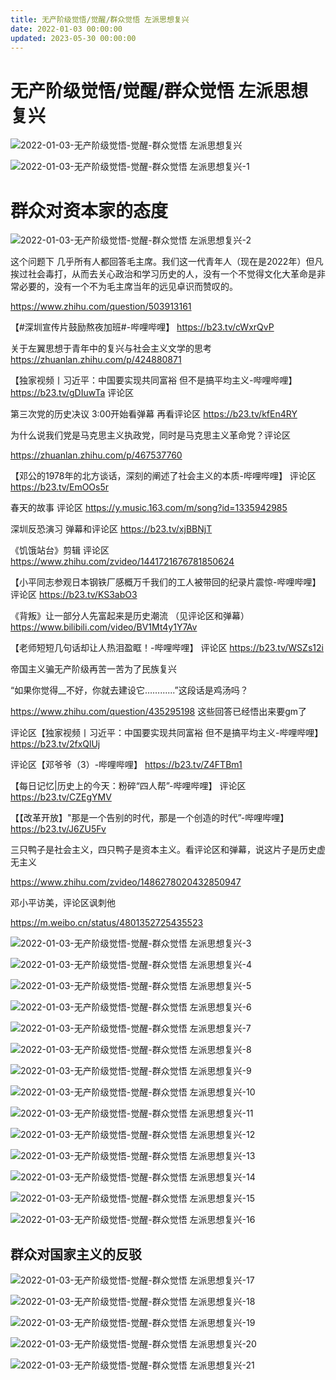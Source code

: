 ```yaml
---
title: 无产阶级觉悟/觉醒/群众觉悟 左派思想复兴
date: 2022-01-03 00:00:00
updated: 2023-05-30 00:00:00
---
```


# 无产阶级觉悟/觉醒/群众觉悟 左派思想复兴

![2022-01-03-无产阶级觉悟-觉醒-群众觉悟 左派思想复兴](assets/2022-01-03-无产阶级觉悟-觉醒-群众觉悟%20左派思想复兴.png)

![2022-01-03-无产阶级觉悟-觉醒-群众觉悟 左派思想复兴-1](assets/2022-01-03-无产阶级觉悟-觉醒-群众觉悟%20左派思想复兴-1.jpeg)

# 群众对资本家的态度
![2022-01-03-无产阶级觉悟-觉醒-群众觉悟 左派思想复兴-2](assets/2022-01-03-无产阶级觉悟-觉醒-群众觉悟%20左派思想复兴-2.jpeg)

这个问题下 几乎所有人都回答毛主席。我们这一代青年人（现在是2022年）但凡挨过社会毒打，从而去关心政治和学习历史的人，没有一个不觉得文化大革命是非常必要的，没有一个不为毛主席当年的远见卓识而赞叹的。

https://www.zhihu.com/question/503913161

【#深圳宣传片鼓励熬夜加班#-哔哩哔哩】 https://b23.tv/cWxrQvP

关于左翼思想于青年中的复兴与社会主义文学的思考 https://zhuanlan.zhihu.com/p/424880871

【独家视频丨习近平：中国要实现共同富裕 但不是搞平均主义-哔哩哔哩】 https://b23.tv/gDIuwTa 评论区

第三次党的历史决议 3:00开始看弹幕 再看评论区 https://b23.tv/kfEn4RY

为什么说我们党是马克思主义执政党，同时是马克思主义革命党？评论区

https://zhuanlan.zhihu.com/p/467537760

【邓公的1978年的北方谈话，深刻的阐述了社会主义的本质-哔哩哔哩】 评论区 https://b23.tv/EmOOs5r

春天的故事 评论区 https://y.music.163.com/m/song?id=1335942985

深圳反恐演习 弹幕和评论区 https://b23.tv/xjBBNjT

《饥饿站台》剪辑 评论区 https://www.zhihu.com/zvideo/1441721676781850624

【小平同志参观日本钢铁厂感概万千我们的工人被带回的纪录片震惊-哔哩哔哩】 评论区 https://b23.tv/KS3abO3

《背叛》让一部分人先富起来是历史潮流 （见评论区和弹幕） https://www.bilibili.com/video/BV1Mt4y1Y7Av

【老师短短几句话却让人热泪盈眶！-哔哩哔哩】 评论区 https://b23.tv/WSZs12i

帝国主义骗无产阶级再苦一苦为了民族复兴

“如果你觉得__不好，你就去建设它……......”这段话是鸡汤吗？

https://www.zhihu.com/question/435295198 这些回答已经悟出来要gm了

评论区【独家视频丨习近平：中国要实现共同富裕 但不是搞平均主义-哔哩哔哩】 https://b23.tv/2fxQlUj

评论区【邓爷爷（3）-哔哩哔哩】 https://b23.tv/Z4FTBm1

【每日记忆|历史上的今天：粉碎“四人帮”-哔哩哔哩】 评论区 https://b23.tv/CZEgYMV

【【改革开放】"那是一个告别的时代，那是一个创造的时代”-哔哩哔哩】 https://b23.tv/J6ZU5Fv

三只鸭子是社会主义，四只鸭子是资本主义。看评论区和弹幕，说这片子是历史虚无主义

https://www.zhihu.com/zvideo/1486278020432850947

邓小平访美，评论区讽刺他

https://m.weibo.cn/status/4801352725435523

![2022-01-03-无产阶级觉悟-觉醒-群众觉悟 左派思想复兴-3](assets/2022-01-03-无产阶级觉悟-觉醒-群众觉悟%20左派思想复兴-3.png)

![2022-01-03-无产阶级觉悟-觉醒-群众觉悟 左派思想复兴-4](assets/2022-01-03-无产阶级觉悟-觉醒-群众觉悟%20左派思想复兴-4.png)

![2022-01-03-无产阶级觉悟-觉醒-群众觉悟 左派思想复兴-5](assets/2022-01-03-无产阶级觉悟-觉醒-群众觉悟%20左派思想复兴-5.png)

![2022-01-03-无产阶级觉悟-觉醒-群众觉悟 左派思想复兴-6](assets/2022-01-03-无产阶级觉悟-觉醒-群众觉悟%20左派思想复兴-6.png)

![2022-01-03-无产阶级觉悟-觉醒-群众觉悟 左派思想复兴-7](assets/2022-01-03-无产阶级觉悟-觉醒-群众觉悟%20左派思想复兴-7.png)

![2022-01-03-无产阶级觉悟-觉醒-群众觉悟 左派思想复兴-8](assets/2022-01-03-无产阶级觉悟-觉醒-群众觉悟%20左派思想复兴-8.png)

![2022-01-03-无产阶级觉悟-觉醒-群众觉悟 左派思想复兴-9](assets/2022-01-03-无产阶级觉悟-觉醒-群众觉悟%20左派思想复兴-9.png)

![2022-01-03-无产阶级觉悟-觉醒-群众觉悟 左派思想复兴-10](assets/2022-01-03-无产阶级觉悟-觉醒-群众觉悟%20左派思想复兴-10.png)

![2022-01-03-无产阶级觉悟-觉醒-群众觉悟 左派思想复兴-11](assets/2022-01-03-无产阶级觉悟-觉醒-群众觉悟%20左派思想复兴-11.png)

![2022-01-03-无产阶级觉悟-觉醒-群众觉悟 左派思想复兴-12](assets/2022-01-03-无产阶级觉悟-觉醒-群众觉悟%20左派思想复兴-12.png)

![2022-01-03-无产阶级觉悟-觉醒-群众觉悟 左派思想复兴-13](assets/2022-01-03-无产阶级觉悟-觉醒-群众觉悟%20左派思想复兴-13.png)

![2022-01-03-无产阶级觉悟-觉醒-群众觉悟 左派思想复兴-14](assets/2022-01-03-无产阶级觉悟-觉醒-群众觉悟%20左派思想复兴-14.jpeg)

![2022-01-03-无产阶级觉悟-觉醒-群众觉悟 左派思想复兴-15](assets/2022-01-03-无产阶级觉悟-觉醒-群众觉悟%20左派思想复兴-15.jpeg)

![2022-01-03-无产阶级觉悟-觉醒-群众觉悟 左派思想复兴-16](assets/2022-01-03-无产阶级觉悟-觉醒-群众觉悟%20左派思想复兴-16.jpeg)

## 群众对国家主义的反驳
![2022-01-03-无产阶级觉悟-觉醒-群众觉悟 左派思想复兴-17](assets/2022-01-03-无产阶级觉悟-觉醒-群众觉悟%20左派思想复兴-17.jpeg)

![2022-01-03-无产阶级觉悟-觉醒-群众觉悟 左派思想复兴-18](assets/2022-01-03-无产阶级觉悟-觉醒-群众觉悟%20左派思想复兴-18.jpeg)

![2022-01-03-无产阶级觉悟-觉醒-群众觉悟 左派思想复兴-19](assets/2022-01-03-无产阶级觉悟-觉醒-群众觉悟%20左派思想复兴-19.jpeg)

![2022-01-03-无产阶级觉悟-觉醒-群众觉悟 左派思想复兴-20](assets/2022-01-03-无产阶级觉悟-觉醒-群众觉悟%20左派思想复兴-20.jpeg)

![2022-01-03-无产阶级觉悟-觉醒-群众觉悟 左派思想复兴-21](assets/2022-01-03-无产阶级觉悟-觉醒-群众觉悟%20左派思想复兴-21.jpeg)

